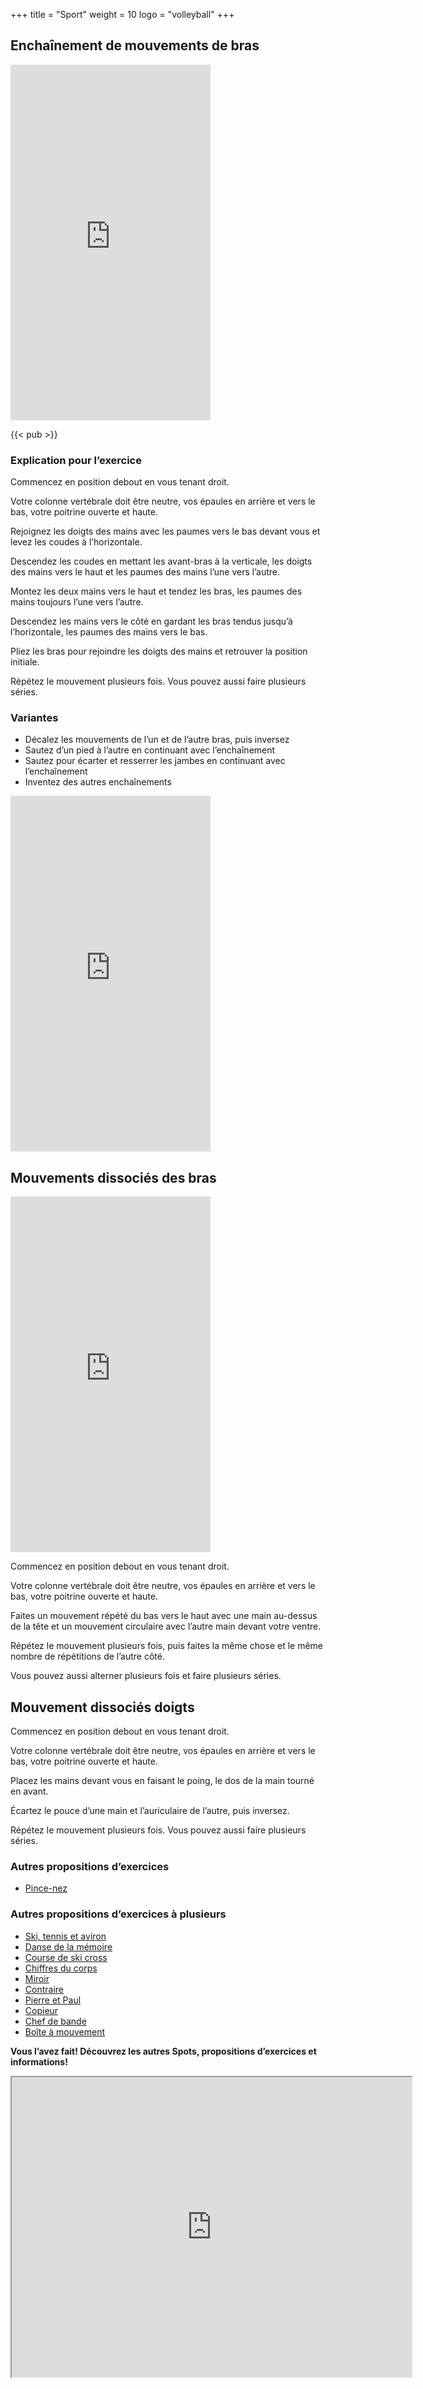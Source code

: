 +++
title = "Sport"
weight = 10
logo = "volleyball"
+++

## Enchaînement de mouvements de bras

<iframe src="https://player.vimeo.com/video/829015678?h=4208f0cb3f" width="320" height="569" frameborder="0" allow="autoplay; fullscreen; picture-in-picture" allowfullscreen></iframe>

{{< pub >}}

### Explication pour l’exercice

Commencez en position debout en vous tenant droit.

Votre colonne vertébrale doit être neutre, vos épaules en arrière et vers le bas, votre poitrine ouverte et haute.

Rejoignez les doigts des mains avec les paumes vers le bas devant vous et levez les coudes à l’horizontale.

Descendez les coudes en mettant les avant-bras à la verticale, les doigts des mains vers le haut et les paumes des mains l’une vers l’autre.

Montez les deux mains vers le haut et tendez les bras, les paumes des mains toujours l’une vers l’autre.

Descendez les mains vers le côté en gardant les bras tendus jusqu’à l’horizontale, les paumes des mains vers le bas.

Pliez les bras pour rejoindre les doigts des mains et retrouver la position initiale.

Répétez le mouvement plusieurs fois. Vous pouvez aussi faire plusieurs séries.

### Variantes

- Décalez les mouvements de l’un et de l’autre bras, puis inversez
- Sautez d’un pied à l’autre en continuant avec l’enchaînement
- Sautez pour écarter et resserrer les jambes en continuant avec l’enchaînement
- Inventez des autres enchaînements

<iframe src="https://player.vimeo.com/video/829050127?h=e915106b5e" width="320" height="569" frameborder="0" allow="autoplay; fullscreen; picture-in-picture" allowfullscreen></iframe>

## Mouvements dissociés des bras

<iframe src="https://player.vimeo.com/video/829018439?h=a622633044" width="320" height="569" frameborder="0" allow="autoplay; fullscreen; picture-in-picture" allowfullscreen></iframe>

Commencez en position debout en vous tenant droit.

Votre colonne vertébrale doit être neutre, vos épaules en arrière et vers le bas, votre poitrine ouverte et haute.

Faites un mouvement répété du bas vers le haut avec une main au-dessus de la tête et un mouvement circulaire avec l’autre main devant votre ventre.

Répétez le mouvement plusieurs fois, puis faites la même chose et le même nombre de répétitions de l’autre côté.

Vous pouvez aussi alterner plusieurs fois et faire plusieurs séries.

## Mouvement dissociés doigts

Commencez en position debout en vous tenant droit.

Votre colonne vertébrale doit être neutre, vos épaules en arrière et vers le bas, votre poitrine ouverte et haute.

Placez les mains devant vous en faisant le poing, le dos de la main tourné en avant.

Écartez le pouce d’une main et l’auriculaire de l’autre, puis inversez.

Répétez le mouvement plusieurs fois. Vous pouvez aussi faire plusieurs séries.


### Autres propositions d’exercices

- [Pince-nez](https://www.schulebewegt.ch/fr/aufgaben/pince-nez)

### Autres propositions d’exercices à plusieurs

- [Ski, tennis et aviron](https://www.schulebewegt.ch/fr/aufgaben/Ski_tennis_et_aviron)
- [Danse de la mémoire](https://www.schulebewegt.ch/fr/aufgaben/Danse_de_la_memoire)
- [Course de ski cross](https://www.schulebewegt.ch/fr/aufgaben/Course_de_skicross)
- [Chiffres du corps](https://www.schulebewegt.ch/fr/aufgaben/Chiffres_du_corps)
- [Miroir](https://www.schulebewegt.ch/fr/aufgaben/miroir_mon_beau_miroir)
- [Contraire](https://www.schulebewegt.ch/fr/aufgaben/Fais%2520le%2520contraire%25C2%25A0)
- [Pierre et Paul](https://www.schulebewegt.ch/fr/aufgaben/Pierre_et_Paul)
- [Copieur](https://www.schulebewegt.ch/fr/aufgaben/Copieur)
- [Chef de bande](https://www.schulebewegt.ch/fr/aufgaben/Chef_de_bande)
- [Boîte à mouvement](https://www.schulebewegt.ch/fr/aufgaben/Boite_a_mouvement)

**Vous l’avez fait! Découvrez les autres Spots, propositions d’exercices et informations!**

<iframe src="https://www.google.com/maps/d/embed?mid=1Y_MayqIs4MeIanE94d3WpBzvxOd55Cg&ehbc=2E312F" width="640" height="480"></iframe>